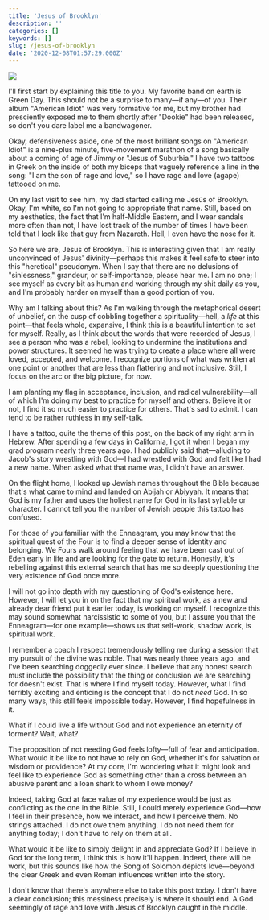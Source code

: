 ```yaml
---
title: 'Jesus of Brooklyn'
description: ''
categories: []
keywords: []
slug: /jesus-of-brooklyn
date: '2020-12-08T01:57:29.000Z'
---
```


![](https://images.unsplash.com/photo-1605940169839-aedc047b0b06?ixlib=rb-1.2.1&q=80&fm=jpg&crop=entropy&cs=tinysrgb&w=2000&fit=max&ixid=eyJhcHBfaWQiOjExNzczfQ)

I'll first start by explaining this title to you. My favorite band on earth is Green Day. This should not be a surprise to many—if any—of you. Their album "American Idiot" was very formative for me, but my brother had presciently exposed me to them shortly after "Dookie" had been released, so don't you dare label me a bandwagoner.

Okay, defensiveness aside, one of the most brilliant songs on "American Idiot" is a nine-plus minute, five-movement marathon of a song basically about a coming of age of Jimmy or "Jesus of Suburbia." I have two tattoos in Greek on the inside of both my biceps that vaguely reference a line in the song: "I am the son of rage and love," so I have rage and love (agape) tattooed on me.

On my last visit to see him, my dad started calling me Jesús of Brooklyn. Okay, I'm white, so I'm not going to appropriate that name. Still, based on my aesthetics, the fact that I'm half-Middle Eastern, and I wear sandals more often than not, I have lost track of the number of times I have been told that I look like that guy from Nazareth. Hell, I even have the nose for it.

So here we are, Jesus of Brooklyn. This is interesting given that I am really unconvinced of Jesus' divinity—perhaps this makes it feel safe to steer into this "heretical" pseudonym. When I say that there are no delusions of "sinlessness," grandeur, or self-importance, please hear me. I am no one; I see myself as every bit as human and working through my shit daily as you, and I'm probably harder on myself than a good portion of you.

Why am I talking about this? As I'm walking through the metaphorical desert of unbelief, on the cusp of cobbling together a spirituality—hell, a *life* at this point—that feels whole, expansive, I think this is a beautiful intention to set for myself. Really, as I think about the words that were recorded of Jesus, I see a person who was a rebel, looking to undermine the institutions and power structures. It seemed he was trying to create a place where all were loved, accepted, and welcome. I recognize portions of what was written at one point or another that are less than flattering and not inclusive. Still, I focus on the arc or the big picture, for now.

I am planting my flag in acceptance, inclusion, and radical vulnerability—all of which I'm doing my best to practice for myself and others. Believe it or not, I find it so much easier to practice for others. That's sad to admit. I can tend to be rather ruthless in my self-talk.

I have a tattoo, quite the theme of this post, on the back of my right arm in Hebrew. After spending a few days in California, I got it when I began my grad program nearly three years ago. I had publicly said that—alluding to Jacob's story wrestling with God—I had wrestled with God and felt like I had a new name. When asked what that name was, I didn't have an answer.

On the flight home, I looked up Jewish names throughout the Bible because that's what came to mind and landed on Abijah or Abiyyah. It means that God is my father and uses the holiest name for God in its last syllable or character. I cannot tell you the number of Jewish people this tattoo has confused.

For those of you familiar with the Enneagram, you may know that the spiritual quest of the Four is to find a deeper sense of identity and belonging. We Fours walk around feeling that we have been cast out of Eden early in life and are looking for the gate to return. Honestly, it's rebelling against this external search that has me so deeply questioning the very existence of God once more.

I will not go into depth with my questioning of God's existence here. However, I will let you in on the fact that my spiritual work, as a new and already dear friend put it earlier today, is working on myself. I recognize this may sound somewhat narcissistic to some of you, but I assure you that the Enneagram—for one example—shows us that self-work, shadow work, is spiritual work.

I remember a coach I respect tremendously telling me during a session that my pursuit of the divine was noble. That was nearly three years ago, and I've been searching doggedly ever since. I believe that any honest search must include the possibility that the thing or conclusion we are searching for doesn't exist. That is where I find myself today. However, what I find terribly exciting and enticing is the concept that I do not *need* God. In so many ways, this still feels impossible today. However, I find hopefulness in it.

What if I could live a life without God and not experience an eternity of torment? Wait, what?

The proposition of not needing God feels lofty—full of fear and anticipation. What would it be like to not have to rely on God, whether it's for salvation or wisdom or providence? At my core, I'm wondering what it might look and feel like to experience God as something other than a cross between an abusive parent and a loan shark to whom I owe money?

Indeed, taking God at face value of my experience would be just as conflicting as the one in the Bible. Still, I could merely experience God—how I feel in their presence, how we interact, and how I perceive them. No strings attached. I do not owe them anything. I do not need them for anything today; I don't have to rely on them at all.

What would it be like to simply delight in and appreciate God? If I believe in God for the long term, I think this is how it'll happen. Indeed, there will be work, but this sounds like how the Song of Solomon depicts love—beyond the clear Greek and even Roman influences written into the story.

I don't know that there's anywhere else to take this post today. I don't have a clear conclusion; this messiness precisely is where it should end. A God seemingly of rage and love with Jesus of Brooklyn caught in the middle.
